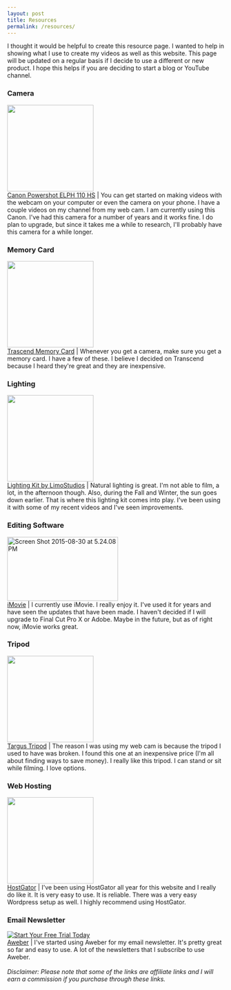 ```yaml
---
layout: post
title: Resources
permalink: /resources/
---
```


I thought it would be helpful to create this resource page. I wanted to help in showing what I use to create my videos as well as this website. This page will be updated on a regular basis if I decide to use a different or new product. I hope this helps if you are deciding to start a blog or YouTube channel.
<div>
<h3>Camera</h3>
<img src="http://ecx.images-amazon.com/images/I/61W7-q2-FgL._SY450_.jpg" alt="" width="200" height="200" /><br>
<a href="“http://amzn.to/1Eu7zqo”">Canon Powershot ELPH 110 HS</a> |
You can get started on making videos with the webcam on your computer or even the camera on your phone. I have a couple videos on my channel from my web cam. I am currently using this Canon. I've had this camera for a number of years and it works fine. I do plan to upgrade, but since it takes me a while to research, I'll probably have this camera for a while longer.

</div>
<div>
<h3>Memory Card</h3>
<img src="http://ecx.images-amazon.com/images/I/61KmVuGAvvL._SL1062_.jpg" alt="" width="200" height="200" /><br>
<a href="&quot;http://amzn.to/1O26gPj">Trascend Memory Card</a> |
Whenever you get a camera, make sure you get a memory card. I have a few of these. I believe I decided on Transcend because I heard they're great and they are inexpensive.

</div>
<div>
<h3>Lighting</h3>
<img src="http://ecx.images-amazon.com/images/I/51UqsAvAQlL.jpg" alt="" width="200" height="200" />
<br>
<a href="http://amzn.to/1O23mtQ">Lighting Kit by LimoStudios</a> |
Natural lighting is great. I'm not able to film, a lot, in the afternoon though. Also, during the Fall and Winter, the sun goes down earlier. That is where this lighting kit comes into play. I've been using it with some of my recent videos and I've seen improvements.

</div>
<div>
<h3>Editing Software</h3>
<a href="http://cherielampley.com/wp-content/uploads/2015/08/Screen-Shot-2015-08-30-at-5.24.08-PM.png"><img class="alignnone wp-image-3276" src="http://cherielampley.com/wp-content/uploads/2015/08/Screen-Shot-2015-08-30-at-5.24.08-PM-300x173.png" alt="Screen Shot 2015-08-30 at 5.24.08 PM" width="257" height="148" /></a>
<br>
<a href="http://www.apple.com/mac/imovie/">iMovie</a> |
I currently use iMovie. I really enjoy it. I've used it for years and have seen the updates that have been made. I haven't decided if I will upgrade to Final Cut Pro X or Adobe. Maybe in the future, but as of right now, iMovie works great.

</div>
<div>
<h3>Tripod</h3>
<img src="http://ecx.images-amazon.com/images/I/710bstmW%2ByL._SL1500_.jpg" alt="" width="200" height="200" />
<br>
<a href="http://amzn.to/1O254vd">Targus Tripod</a> |
The reason I was using my web cam is because the tripod I used to have was broken. I found this one at an inexpensive price (I'm all about finding ways to save money). I really like this tripod. I can stand or sit while filming. I love options.
</div>
<div>
<h3>Web Hosting</h3>
<a href="http://partners.hostgator.com/c/178240/178152/3094"><img src="http://adn.impactradius.com/display-ad/3094-178152" alt="" width="200" height="200" border="0" /></a>
<br>
<a href="http://partners.hostgator.com/c/178240/176502/3094">HostGator</a> |
I've been using HostGator all year for this website and I really do like it. It is very easy to use. It is reliable. There was a very easy Wordpress setup as well. I highly recommend using HostGator.
</div>
<div>
<h3>Email Newsletter</h3>
<div><a title="Email Marketing" href="http://www.aweber.com/easy-email.htm?id=453991&amp;utm_source=affiliate&amp;utm_medium=banner&amp;utm_campaign=Badges&amp;utm_content=100x100deliverabilitycircle">
<img style="border: none;" src="http://www.aweber.com/images/affiliate-badges-2014/130x100_v2.png" alt="Start Your Free Trial Today" /></a></div>
<a href="http://cherielampley.aweber.com">Aweber</a> |
I've started using Aweber for my email newsletter. It's pretty great so far and easy to use. A lot of the newsletters that I subscribe to use Aweber.
</div>
<br>
<em>Disclaimer: Please note that some of the links are affiliate links and I will earn a commission if you purchase through these links.</em>